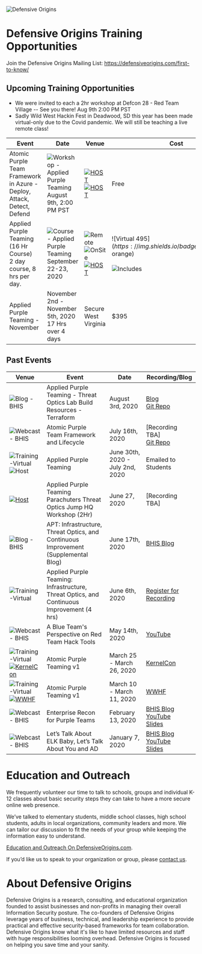 
![Defensive Origins](https://defensiveorigins.com/wp-content/uploads/2020/05/defensive-origins-header-6-1536x760.png)
# Defensive Origins Training Opportunities 
Join the Defensive Origins Mailing List: https://defensiveorigins.com/first-to-know/

## Upcoming Training Opportunities
* We were invited to each a 2hr workshop at Defcon 28 - Red Team Village -- See you there! Aug 9th 2:00 PM PST
* Sadly Wild West Hackin Fest in Deadwood, SD this year has been made virtual-only due to the Covid pandemic.  We will still be teaching a live remote class!  

| Event                                    | Date                                     | Venue                                    | Cost                                     | Registration          |
|------------------------------------------|------------------------------------------|------------------------------------------|------------------------------------------|-----------------------|
| Atomic Purple Team Framework in Azure - Deploy, Attack, Detect, Defend | ![Workshop  - Applied Purple Teaming](https://img.shields.io/badge/Workshop-2Hrs-green)<br>August 9th, 2:00 PM PST | [![HOST](https://img.shields.io/badge/Host-Defcon%2028-Red)](https://www.defcon.org/)<br>[![HOST](https://img.shields.io/badge/Host-Red%20Team%20Village-Red)](https://www.redteamvillage.io/) | Free                                     | [Red Team Village][1] |
| Applied Purple Teaming (16 Hr Course)<br>2 day course, 8 hrs per day.<br> | ![Course  - Applied Purple Teaming](https://img.shields.io/badge/Course-16Hrs-green)<br>September 22-23, 2020 | ![Remote](https://img.shields.io/badge/Remote-Live%20Hybrid%20Interactive%20Classroom-yellow)<br>![OnSite](https://img.shields.io/badge/OnSite-Deadwood%20South%20Dakota-orange)<br>[![HOST](https://img.shields.io/badge/Host-WildWestHackinFest-blue)](https://www.wildwesthackinfest.com/) | ![Virtual $495](https://img.shields.io/badge/Remote-$495-orange)<BR><br>![Includes](https://img.shields.io/badge/Includes-WWHF%20Registration-green) | [Register][2]         |
| Applied Purple Teaming - November        | November 2nd - November 5th, 2020<br>17 Hrs over 4 days        | Secure West Virginia                     | $395                                     | [Register][3]              |



## Past Events
| Venue                                    | Event                                    | Date                             | Recording/Blog                           |
|------------------------------------------|------------------------------------------|----------------------------------|------------------------------------------|
| ![Blog  - BHIS](https://img.shields.io/badge/Blog-BHIS-darkgreen) | Applied Purple Teaming - Threat Optics Lab Build Resources - Terraform |August 3rd, 2020               | [Blog][4]<br>[Git Repo](https://github.com/DefensiveOrigins/APT-Lab-Terraform)                   |
| ![Webcast  - BHIS](https://img.shields.io/badge/Webcast-BHIS-darkgreen) | Atomic Purple Team Framework and Lifecycle | July 16th, 2020                  | [Recording TBA]<br>[Git Repo][5]         |
| ![Training-Virtual](https://img.shields.io/badge/Training-Remote-darkgreen)<BR>![Host](https://img.shields.io/badge/Host-WWHF%20June-blue) | Applied Purple Teaming                   | June 30th, 2020 - July 2nd, 2020 | Emailed to Students                      |
| [![Host](https://img.shields.io/badge/Host-CyberJungleVirtualSummit-blue)][6] | Applied Purple Teaming <br>Parachuters Threat Optics Jump HQ Workshop (2Hr)<br> | June 27, 2020                    | [Recording TBA]                                    |
| ![Blog  - BHIS](https://img.shields.io/badge/Blog-BHIS-darkgreen) | APT: Infrastructure, Threat Optics, and Continuous Improvement (Supplemental Blog) | June 17th, 2020                  | [BHIS Blog](https://www.blackhillsinfosec.com/how-to-deploy-windows-optics-commands-downloads-instructions-and-screenshots/) |
| ![Training-Virtual](https://img.shields.io/badge/Training-Remote-darkgreen) | Applied Purple Teaming: Infrastructure, Threat Optics, and Continuous Improvement (4 hrs) | June 6th, 2020                   | [Register for Recording][7]              |
| ![Webcast  - BHIS](https://img.shields.io/badge/Webcast-BHIS-darkgreen) | A Blue Team's Perspective on Red Team Hack Tools | May 14th, 2020                   | [YouTube](https://www.youtube.com/watch?v=0mIN2OU5hQE) |
| ![Training-Virtual](https://img.shields.io/badge/Training-Remote-darkgreen)<BR>[![KernelCon](https://img.shields.io/badge/Host-KernelCon%202020-blue)](https://kernelcon.org/) | Atomic Purple Teaming v1                 | March 25 - March  26, 2020       | [KernelCon](https://kernelcon.org/)      |
| ![Training-Virtual](https://img.shields.io/badge/Training-Remote-darkgreen)<BR>[![WWHF](https://img.shields.io/badge/Host-WWHF%20WW%202020-blue)](https://wildwesthackinfest.com/) | Atomic Purple Teaming v1                 | March 10 - March 11, 2020        | [WWHF](https://wildwesthackinfest.com/)  |
| ![Webcast  - BHIS](https://img.shields.io/badge/Webcast-BHIS-darkgreen) | Enterprise Recon for Purple Teams        | February 13, 2020                | [BHIS Blog](https://www.blackhillsinfosec.com/webcast-enterprise-recon-for-purple-teams/)<br>[YouTube](https://www.youtube.com/watch?v=5c4KHB8dZMw)<br>[Slides](https://activecountermeasures.com/presentations) |
| ![Webcast  - BHIS](https://img.shields.io/badge/Webcast-BHIS-darkgreen) | Let’s Talk About ELK Baby, Let’s Talk About You and AD | January 7, 2020                  | [BHIS Blog](https://www.blackhillsinfosec.com/webcast-lets-talk-about-elk-baby-lets-talk-about-you-and-ad/)<br>[YouTube](https://www.youtube.com/watch?v=c0qOmu3pChc)<br>[Slides](https://www.activecountermeasures.com/acm-bhis-presentations/) |

# Education and Outreach 
We frequently volunteer our time to talk to schools, groups and individual K-12 classes about basic security steps they can take to have a more secure online web presence. 

We’ve talked to elementary students, middle school classes, high school students, adults in local organizations, community leaders and more. We can tailor our discussion to fit the needs of your group while keeping the information easy to understand. 

[Education and Outreach On DefensiveOrigins.com](https://defensiveorigins.com/resources/).

If you’d like us to speak to your organization or group, please [contact us](https://defensiveorigins.com/contact/).

# About Defensive Origins

Defensive Origins is a research, consulting, and educational organization founded to assist businesses and non-profits in managing their overall Information Security posture.  The co-founders of Defensive Origins leverage years of business, technical, and leadership experience to provide practical and effective security-based frameworks for team collaboration. Defensive Origins know what it's like to have limited resources and staff with huge responsibilities looming overhead.  Defensive Origins is focused on helping you save time and your sanity.

  [1]: https://redteamvillage.io/
  [2]: https://wildwesthackinfest.com/deadwood/training/
  [3]: https://wildwesthackinfest.com/wwhf-at-secure-wv/
  [4]: https://www.blackhillsinfosec.com/how-to-applied-purple-teaming-lab-build-on-azure-with-terraform/
  [5]: https://github.com/DefensiveOrigins/AtomicPurpleTeam
  [6]: https://junegle.io/
  [7]: https://attendee.gotowebinar.com/register/3725793414954629390
